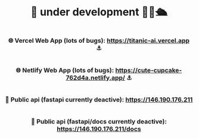 <div align="center">
  
# <p align="center">🔱 under development 👷‍♂️🛳️  </p>

# <h3 align="center">🌐 Vercel Web App (lots of bugs):  https://titanic-ai.vercel.app ⚓</h3>

# <h3 align="center">🌐 Netlify Web App (lots of bugs):  https://cute-cupcake-762d4a.netlify.app/ ⚓</h3>  
  
# <h3 align="center">🛟 Public api (fastapi currently deactive):  https://146.190.176.211 </h3>
  
# <h3 align="center">🛟 Public api (fastapi/docs currently deactive):  https://146.190.176.211/docs </h3>
  
</div>
